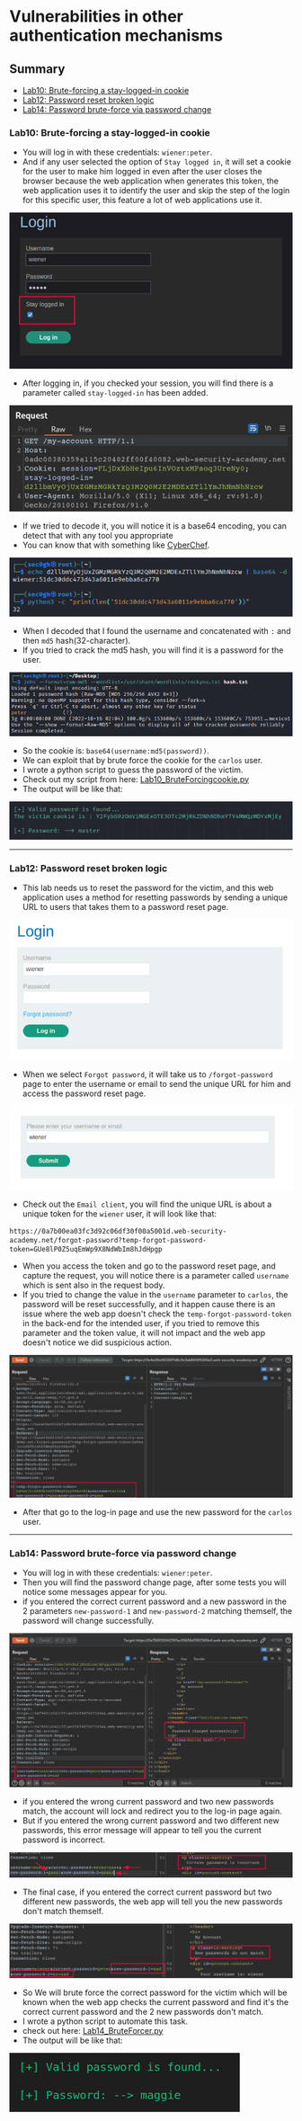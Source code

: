 # Vulnerabilities in other authentication mechanisms
## Summary
- [Lab10: Brute-forcing a stay-logged-in cookie](#lab10-brute-forcing-a-stay-logged-in-cookie)
- [Lab12: Password reset broken logic](#lab12-password-reset-broken-logic)
- [Lab14: Password brute-force via password change](#lab14-password-brute-force-via-password-change)

### Lab10: Brute-forcing a stay-logged-in cookie
- You will log in with these credentials: `wiener:peter`.
- And if any user selected the option of `Stay logged in`, it will set a cookie for the user to make him logged in even after the user closes the browser because the web application when generates this token, the web application uses it to identify the user and skip the step of the login for this specific user, this feature a lot of web applications use it.

![Lab10_login.png](https://github.com/Sec0gh/Portswigger-Labs/blob/main/Authentication%20Labs/images/Lab10_login.png)
- After logging in, if you checked your session, you will find there is a parameter called `stay-logged-in` has been added.

![Lab10_cookies.png](https://github.com/Sec0gh/Portswigger-Labs/blob/main/Authentication%20Labs/images/Lab10_cookies.png)
- If we tried to decode it, you will notice it is a base64 encoding, you can detect that with any tool you appropriate
- You can know that with something like [CyberChef](https://gchq.github.io/CyberChef/).

![Lab10_decodeCookie.png](https://github.com/Sec0gh/Portswigger-Labs/blob/main/Authentication%20Labs/images/Lab10_decodeCookie.png)
- When I decoded that I found the username and concatenated with `:` and then `md5` hash(32-character).
- If you tried to crack the md5 hash, you will find it is a password for the user.

![Lab10_CrackTheHash.png](https://github.com/Sec0gh/Portswigger-Labs/blob/main/Authentication%20Labs/images/Lab10_CrackTheHash.png)
- So the cookie is: `base64(username:md5(password))`.
- We can exploit that by brute force the cookie for the `carlos` user.
- I wrote a python script to guess the password of the victim.
- Check out my script from here: [Lab10_BruteForcingcookie.py](https://github.com/Sec0gh/python-scripts/blob/main/Authentication%20scripts/Lab10_BruteForcingCookie.py)
- The output will be like that:

![Lab10_password&cookie.png](https://github.com/Sec0gh/Portswigger-Labs/blob/main/Authentication%20Labs/images/Lab10_password%26cookie.png)

----
### Lab12: Password reset broken logic
- This lab needs us to reset the password for the victim, and this web application uses a method for resetting passwords by sending a unique URL to users that takes them to a password reset page.

![Lab12_login.png](https://github.com/Sec0gh/Portswigger-Labs/blob/main/Authentication%20Labs/images/Lab12_login.png)
- When we select `Forgot password`, it will take us to `/forgot-password` page to enter the username or email to send the unique URL for him and access the password reset page.

![Lab12_enterUsername.png](https://github.com/Sec0gh/Portswigger-Labs/blob/main/Authentication%20Labs/images/Lab12_enterUsername.png)
- Check out the `Email client`, you will find the unique URL is about a unique token for the `wiener` user, it will look like that:
```
https://0a7b00ea03fc3d92c06df30f00a5001d.web-security-academy.net/forgot-password?temp-forgot-password-token=GUe8lP0Z5uqEmWp9X8NdWbIm8hJdHpgp
```
- When you access the token and go to the password reset page, and capture the request, you will notice there is a parameter called `username` which is sent also in the request body.
- If you tried to change the value in the `username` parameter to `carlos`, the password will be reset successfully, and it happen cause there is an issue where the web app doesn't check the `temp-forgot-password-token` in the back-end for the intended user, if you tried to remove this parameter and the token value, it will not impact and the web app doesn't notice we did suspicious action.

![Lab12_resetPassword.png](https://github.com/Sec0gh/Portswigger-Labs/blob/main/Authentication%20Labs/images/Lab12_resetPassword.png)
- After that go to the log-in page and use the new password for the `carlos` user.
---
### Lab14: Password brute-force via password change
- You will log in with these credentials: `wiener:peter`.
- Then you will find the password change page, after some tests you will notice some messages appear for you.
- if you entered the correct current password and a new password in the 2 parameters `new-password-1` and `new-password-2` matching themself, the password will change successfully.

![Lab14_changedSuccessfully.png](https://github.com/Sec0gh/Portswigger-Labs/blob/main/Authentication%20Labs/images/Lab14_changedSuccessfully.png)
- if you entered the wrong current password and two new passwords match, the account will lock and redirect you to the log-in page again.
- But if you entered the wrong current password and two different new passwords, this error message will appear to tell you the current password is incorrect.

![Lab14_passwordIncorrect.png](https://github.com/Sec0gh/Portswigger-Labs/blob/main/Authentication%20Labs/images/Lab14_passwordIncorrect.png)
- The final case, if you entered the correct current password but two different new passwords, the web app will tell you the new passwords don't match themself.

![Lab14_doesn'tmatch.png](https://github.com/Sec0gh/Portswigger-Labs/blob/main/Authentication%20Labs/images/Lab14_doesn'tmatch.png)
- So We will brute force the correct password for the victim which will be known when the web app checks the current password and find it's the correct current password and the 2 new passwords don't match.
- I wrote a python script to automate this task.
- check out here: [Lab14_BruteForcer.py](https://github.com/Sec0gh/python-scripts/blob/main/Authentication%20scripts/Lab14_BruteForcer.py)
- The output will be like that:

![Lab14_thePassword.png](https://github.com/Sec0gh/Portswigger-Labs/blob/main/Authentication%20Labs/images/Lab14_thePassword.png)

